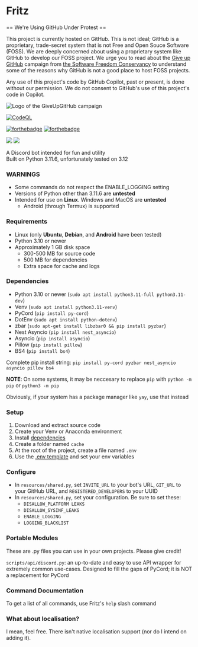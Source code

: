 # Fritz

== We're Using GitHub Under Protest ==

This project is currently hosted on GitHub.  This is not ideal; GitHub is a
proprietary, trade-secret system that is not Free and Open Souce Software
(FOSS).  We are deeply concerned about using a proprietary system like GitHub
to develop our FOSS project.  We urge you to read about the
[Give up GitHub](https://GiveUpGitHub.org) campaign from
[the Software Freedom Conservancy](https://sfconservancy.org) to understand
some of the reasons why GitHub is not a good place to host FOSS projects.

Any use of this project's code by GitHub Copilot, past or present, is done
without our permission.  We do not consent to GitHub's use of this project's
code in Copilot.

![Logo of the GiveUpGitHub campaign](https://sfconservancy.org/static/img/GiveUpGitHub.png)

[![CodeQL](https://github.com/psychon-night/Fritz-for-Discord/actions/workflows/codeql.yml/badge.svg)](https://github.com/psychon-night/Fritz-for-Discord/actions/workflows/codeql.yml)

[![forthebadge](https://forthebadge.com/images/badges/powered-by-black-magic.svg)](https://forthebadge.com) [![forthebadge](https://forthebadge.com/images/badges/contains-tasty-spaghetti-code.svg)](https://forthebadge.com) 

![](https://raw.githubusercontent.com/psychon-night/psychon-night.github.io/refs/heads/main/shared/platform-indicators/platform-linux.svg) ![](https://raw.githubusercontent.com/psychon-night/psychon-night.github.io/refs/heads/main/shared/platform-indicators/platform-android.svg)

A Discord bot intended for fun and utility\
Built on Python 3.11.6, unfortunately tested on 3.12

### WARNINGS
- Some commands do not respect the ENABLE_LOGGING setting
- Versions of Python other than 3.11.6 are **untested**
- Intended for use on **Linux**. Windows and MacOS are **untested**
	- Android (through Termux) is supported

### Requirements
- Linux (only **Ubuntu**, **Debian**, and **Android** have been tested)
- Python 3.10 or newer
- Approximately 1 GB disk space
	- 300-500 MB for source code
	- 500 MB for dependencies
	- Extra space for cache and logs

### Dependencies
- Python 3.10 or newer (`sudo apt install python3.11-full python3.11-dev`)
- Venv (`sudo apt install python3.11-venv`)
- PyCord (`pip install py-cord`)
- DotEnv (`sudo apt install python-dotenv`)
- zbar (`sudo apt-get install libzbar0 && pip install pyzbar`)
- Nest Asyncio (`pip install nest_asyncio`)
- Asyncio (`pip install asyncio`)
- Pillow (`pip install pillow`)
- BS4 (`pip install bs4`)

Complete pip install string: `pip install py-cord pyzbar nest_asyncio asyncio pillow bs4`

**NOTE**: On some systems, it may be neccesary to replace `pip` with `python -m pip` or `python3 -m pip`

Obviously, if your system has a package manager like `yay`, use that instead

### Setup
1. Download and extract source code
2. Create your Venv or Anaconda environment
3. Install [dependencies](#dependencies)
4. Create a folder named `cache`
5. At the root of the project, create a file named `.env`
6. Use the [.env template](https://github.com/psychon-night/Fritz-for-Discord/blob/main/.env.template) and set your env variables

### Configure
- In `resources/shared.py`, set `INVITE_URL` to your bot's URL, `GIT_URL` to your GitHub URL, and `REGISTERED_DEVELOPERS` to your UUID
- In `resources/shared.py`, set your configuration. Be sure to set these:
	- `DISALLOW_PLATFORM LEAKS`
	- `DISALLOW_SYSINF_LEAKS`
	- `ENABLE_LOGGING`
	- `LOGGING_BLACKLIST`

### Portable Modules

These are .py files you can use in your own projects. Please give credit!

`scripts/api/discord.py`: an up-to-date and easy to use API wrapper for extremely common use-cases. Designed to fill the gaps of PyCord; it is NOT a replacement for PyCord

### Command Documentation

To get a list of all commands, use Fritz's `help` slash command

### What about localisation?

I mean, feel free. There isn't native localisation support (nor do I intend on adding it).